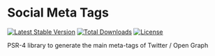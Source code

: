 # Social Meta Tags

[![Latest Stable Version](https://poser.pugx.org/luisinder/social-metatags/v/stable)](https://packagist.org/packages/luisinder/social-metatags)
[![Total Downloads](https://poser.pugx.org/luisinder/social-metatags/downloads)](https://packagist.org/packages/luisinder/social-metatags)
[![License](https://poser.pugx.org/luisinder/social-metatags/license)](https://packagist.org/packages/luisinder/social-metatags)

PSR-4 library to generate the main meta-tags of Twitter / Open Graph